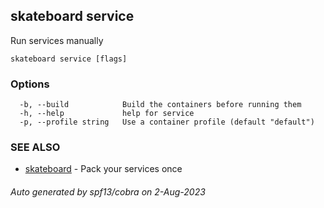 ## skateboard service

Run services manually

```
skateboard service [flags]
```

### Options

```
  -b, --build            Build the containers before running them
  -h, --help             help for service
  -p, --profile string   Use a container profile (default "default")
```

### SEE ALSO

* [skateboard](skateboard.md)	 - Pack your services once

###### Auto generated by spf13/cobra on 2-Aug-2023
